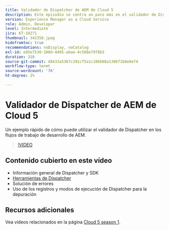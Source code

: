 ```yaml
---
title: Validador de Dispatcher de AEM de Cloud 5
description: Este episodio se centra un poco más en el validador de Dispatcher y en los matices que proporciona.
version: Experience Manager as a Cloud Service
role: Admin, Developer
level: Intermediate
jira: KT-10271
thumbnail: 342358.jpeg
hidefromtoc: true
recommendations: noDisplay, noCatalog
exl-id: e95e7530-100d-4495-abae-4c568e7978b3
duration: 310
source-git-commit: 48433a5367c281cf5a1c106b08a1306f1b0e8ef4
workflow-type: tm+mt
source-wordcount: '76'
ht-degree: 2%

---
```


# Validador de Dispatcher de AEM de Cloud 5

Un ejemplo rápido de cómo puede utilizar el validador de Dispatcher en los flujos de trabajo de desarrollo de AEM.

>[!VIDEO](https://video.tv.adobe.com/v/342358?quality=12&learn=on)

## Contenido cubierto en este vídeo

+ Información general de Dispatcher y SDK
+ [Herramientas de Dispatcher](https://experienceleague.adobe.com/docs/experience-manager-cloud-service/content/implementing/content-delivery/validation-debug.html?lang=es)
+ Solución de errores
+ Uso de los registros y modos de ejecución de Dispatcher para la depuración

## Recursos adicionales

Vea vídeos relacionados en la página [Cloud 5 season 1](cloud5-season-1.md).
